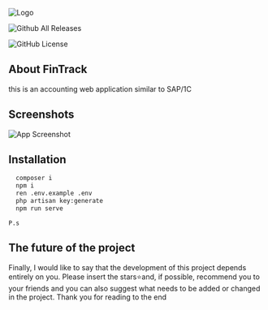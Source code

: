 
![Logo](https://i.postimg.cc/0jfbBymv/logo.png)

![Github All Releases](https://img.shields.io/github/downloads/yahannes/FinTrack>/total.svg)

![GitHub License](https://img.shields.io/github/license/yahannes/FinTrack)

## About FinTrack
this is an accounting web application similar to SAP/1C

## Screenshots

![App Screenshot](https://via.placeholder.com/468x300?text=App+Screenshot+Here)


## Installation
```bash
  composer i 
  npm i
  ren .env.example .env
  php artisan key:generate
  npm run serve
```
    P.s


## The future of the project
Finally, I would like to say that the development of this project depends entirely on you. Please insert the stars⭐and, if possible, recommend you to your friends and you can also suggest what needs to be added or changed in the project.
Thank you for reading to the end

